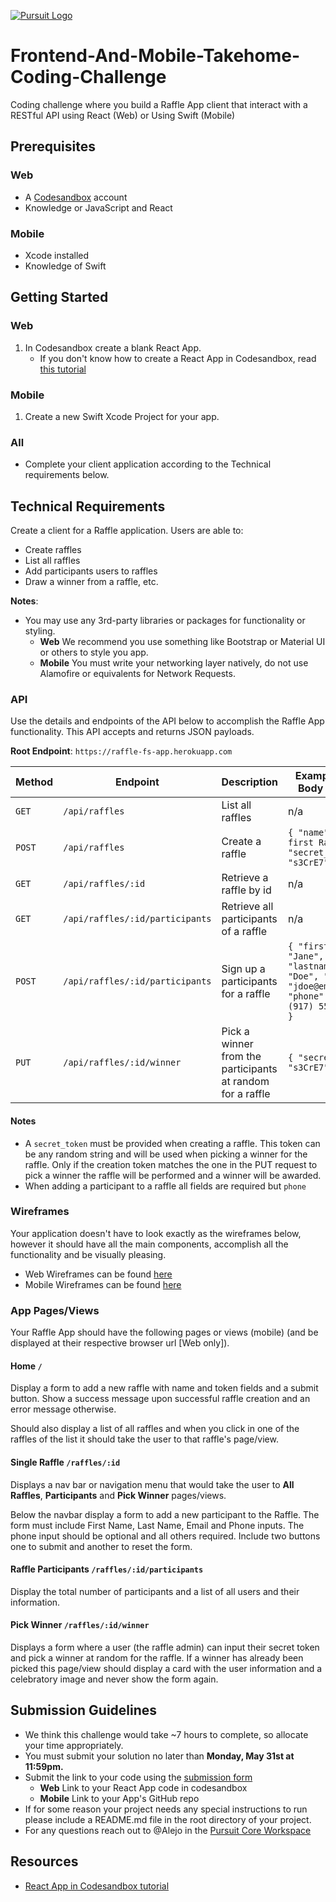 [![Pursuit Logo](https://avatars1.githubusercontent.com/u/5825944?s=200&v=4)](https://pursuit.org)

# Frontend-And-Mobile-Takehome-Coding-Challenge

Coding challenge where you build a Raffle App client that interact with a RESTful API using React (Web) or Using Swift (Mobile)

## Prerequisites

### Web

- A [Codesandbox](https://codesandbox.io/) account
- Knowledge or JavaScript and React

### Mobile

- Xcode installed
- Knowledge of Swift

## Getting Started

### Web

1. In Codesandbox create a blank React App.
   - If you don't know how to create a React App in Codesandbox, read [this tutorial](https://react.school/hello-react)

### Mobile

1. Create a new Swift Xcode Project for your app.

### All

- Complete your client application according to the Technical requirements below.

## Technical Requirements

Create a client for a Raffle application. Users are able to:

- Create raffles
- List all raffles
- Add participants users to raffles
- Draw a winner from a raffle, etc.

**Notes**:

- You may use any 3rd-party libraries or packages for functionality or styling.
  - **Web** We recommend you use something like Bootstrap or Material UI or others to style you app.
  - **Mobile** You must write your networking layer natively, do not use Alamofire or equivalents for Network Requests.

### API

Use the details and endpoints of the API below to accomplish the Raffle App functionality. This API accepts and returns JSON payloads.

**Root Endpoint**: `https://raffle-fs-app.herokuapp.com`

| Method | Endpoint                        | Description                                                | Example JSON Body Payload                                                                              |
| ------ | ------------------------------- | ---------------------------------------------------------- | ------------------------------------------------------------------------------------------------------ |
| `GET`  | `/api/raffles`                  | List all raffles                                           | n/a                                                                                                    |
| `POST` | `/api/raffles`                  | Create a raffle                                            | `{ "name": "My first Raffle", "secret_token": "s3CrE7" }`                                              |
| `GET`  | `/api/raffles/:id`              | Retrieve a raffle by id                                    | n/a                                                                                                    |
| `GET`  | `/api/raffles/:id/participants` | Retrieve all participants of a raffle                      | n/a                                                                                                    |
| `POST` | `/api/raffles/:id/participants` | Sign up a participants for a raffle                        | `{ "firstname": "Jane", "lastname": "Doe", "email": "jdoe@email.com", "phone": "+1 (917) 555-1234", }` |
| `PUT`  | `/api/raffles/:id/winner`       | Pick a winner from the participants at random for a raffle | `{ "secret_token": "s3CrE7" }`                                                                         |

#### Notes

- A `secret_token` must be provided when creating a raffle. This token can be any random string and will be used when picking a winner for the raffle. Only if the creation token matches the one in the PUT request to pick a winner the raffle will be performed and a winner will be awarded.
- When adding a participant to a raffle all fields are required but `phone`

### Wireframes

Your application doesn't have to look exactly as the wireframes below, however it should have all the main components, accomplish all the functionality and be visually pleasing.

- Web Wireframes can be found [here](./Web-Raffle-App-Wireframes.pdf)
- Mobile Wireframes can be found [here](./Mobile-Raffle-App-Wireframes.pdf)

### App Pages/Views

Your Raffle App should have the following pages or views (mobile) (and be displayed at their respective browser url [Web only]).

#### Home `/`

Display a form to add a new raffle with name and token fields and a submit button. Show a success message upon successful raffle creation and an error message otherwise.

Should also display a list of all raffles and when you click in one of the raffles of the list it should take the user to that raffle's page/view.

#### Single Raffle `/raffles/:id`

Displays a nav bar or navigation menu that would take the user to **All Raffles**, **Participants** and **Pick Winner** pages/views.

Below the navbar display a form to add a new participant to the Raffle. The form must include First Name, Last Name, Email and Phone inputs. The phone input should be optional and all others required. Include two buttons one to submit and another to reset the form.

#### Raffle Participants `/raffles/:id/participants`

Display the total number of participants and a list of all users and their information.

#### Pick Winner `/raffles/:id/winner`

Displays a form where a user (the raffle admin) can input their secret token and pick a winner at random for the raffle. If a winner has already been picked this page/view should display a card with the user information and a celebratory image and never show the form again.

## Submission Guidelines

- We think this challenge would take ~7 hours to complete, so allocate your time appropriately.
- You must submit your solution no later than **Monday, May 31st at 11:59pm.**
- Submit the link to your code using the [submission form](https://docs.google.com/forms/d/e/1FAIpQLSeY0nBqtXTV06b2CmAreHLJzVHlG0cQHUx9g1RKPYer0hNVVQ/viewform?usp=sf_link)
  - **Web** Link to your React App code in codesandbox
  - **Mobile** Link to your App's GitHub repo
- If for some reason your project needs any special instructions to run please include a README.md file in the root directory of your project.
- For any questions reach out to @Alejo in the [Pursuit Core Workspace](https://pursuit-core.slack.com/)

## Resources

- [React App in Codesandbox tutorial](https://react.school/hello-react)
